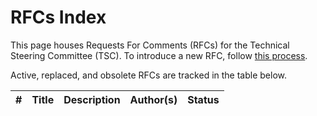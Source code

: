 # RFCs Index

This page houses Requests For Comments (RFCs) for the Technical Steering Committee (TSC). To
introduce a new RFC, follow [this process](./rfc-0001/README.md#submitting-an-rfc).

Active, replaced, and obsolete RFCs are tracked in the table below.

|  #   | Title | Description | Author(s) | Status |
| ---- | ----- | ----------- | --------- | ------ |
